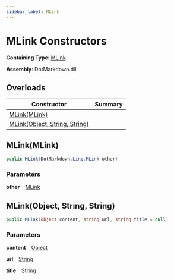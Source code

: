 ```yaml
---
sidebar_label: MLink
---
```


# MLink Constructors

**Containing Type**: [MLink](../index.md)

**Assembly**: DotMarkdown\.dll

## Overloads

| Constructor | Summary |
| ----------- | ------- |
| [MLink(MLink)](#1074178393) | |
| [MLink(Object, String, String)](#4130385807) | |

<a id="1074178393"></a>

## MLink\(MLink\) 

```csharp
public MLink(DotMarkdown.Linq.MLink other)
```

### Parameters

**other** &ensp; [MLink](../index.md)<a id="4130385807"></a>

## MLink\(Object, String, String\) 

```csharp
public MLink(object content, string url, string title = null)
```

### Parameters

**content** &ensp; [Object](https://docs.microsoft.com/en-us/dotnet/api/system.object)

**url** &ensp; [String](https://docs.microsoft.com/en-us/dotnet/api/system.string)

**title** &ensp; [String](https://docs.microsoft.com/en-us/dotnet/api/system.string)